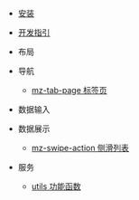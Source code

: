 - [安装](cn/install)
- [开发指引](cn/developGuide)
- 布局

- 导航
    - [mz-tab-page 标签页](cn/packages/mz-tab-page/)

- 数据输入
    

- 数据展示
    - [mz-swipe-action 侧滑列表](cn/packages/mz-swipe-action/)
- 服务
   - [utils 功能函数](cn/packages/utils/)

